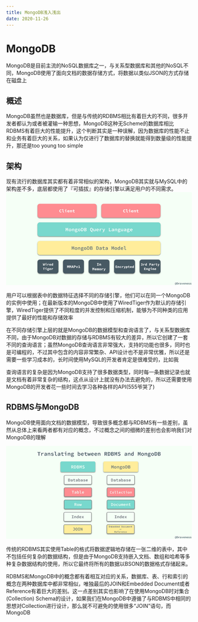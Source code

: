 ```yaml
---
title: MongoDB浅入浅出
date: 2020-11-26
---
```



# MongoDB

MongoDB是目前主流的NoSQL数据库之一，与关系型数据库和其他的NoSQL不同，MongoDB使用了面向文档的数据存储方式，将数据以类似JSON的方式存储在磁盘上  

## 概述  
MongoDB虽然也是数据库，但是与传统的RDBMS相比有着巨大的不同，很多开发者都认为或者被灌输一种思想，MongoDB这种无Scheme的数据库相比RDBMS有着巨大的性能提升，这个判断其实是一种误解，因为数据库的性能不止和业务有着巨大的关系，如果认为仅进行了数据库的替换就能得到数量级的性能提升，那还是too young too simple  

## 架构  
现有流行的数据库其实都有着非常相似的架构，MongoDB其实就与MySQL中的架构差不多，底层都使用了『可插拔』的存储引擎以满足用户的不同需求。  
![mongo](mongodb1.jpg-1000width)  

用户可以根据表中的数据特征选择不同的存储引擎，他们可以在同一个MongoDB的实例中使用；在最新版本的MongoDB中使用了WiredTiger作为默认的存储引擎，WiredTiger提供了不同粒度的并发控制和压缩机制，能够为不同种类的应用提供了最好的性能和存储效率  


在不同存储引擎上层的就是MongoDB的数据模型和查询语言了，与关系型数据库不同，由于MongoDB对数据的存储与RDBMS有较大的差异，所以它创建了一套不同的查询语言；虽然MongoDB查询语言非常强大，支持的功能也很多，同时也是可编程的，不过其中包含的内容非常繁杂、API设计也不是非常优雅，所以还是需要一些学习成本的，长时间使用MySQL的开发者肯定是很难受的，比如我  

查询语言的复杂是因为MongoDB支持了很多数据类型，同时每一条数据记录也就是文档有着非常复杂的结构，这点从设计上就没有办法去避免的，所以还需要使用MongoDB的开发者花一些时间去学习各种各样的API(555爷哭了)   


## RDBMS与MongoDB  
MongoDB使用面向文档的数据模型，导致很多概念都与RDBMS有一些差别，虽然从总体上来看两者都有对应的概念，不过概念之间的细微的差别也会影响我们对MongoDB的理解  

![mongo2](mongo2.jpg-1000width)  


传统的RDBMS其实使用Table的格式将数据逻辑地存储在一张二维的表中，其中不包括任何复杂的数据结构，但是由于MongoDB支持嵌入文档、数组和哈希等多种复杂数据结构的使用，所以它最终将所有的数据以BSON的数据格式存储起来。  


RDBMS和MongoDB中的概念都有着相互对应的关系，数据库、表、行和索引的概念在两种数据库中都非常相似，唯独最后的JOIN和Embedded Document或者Reference有着巨大的差别。这一点差别其实也影响了在使用MongoDB时对集合(Collection) Schema的设计，如果我们在MongoDB中遵循了与RDBMS中相同的思想对Collection进行设计，那么就不可避免的使用很多“JOIN”语句，而MongoDB

